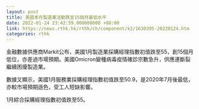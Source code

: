 ```yaml
---
layout: post
title: 美國本月製造業活動跌至15個月最低水平
date: 2022-01-24 23:42:59.000000000 +08:00
link: https://news.rthk.hk/rthk/ch/component/k2/1630395-20220124.htm
categories: rthk
---
```


金融數據供應商Markit公布，美國1月製造業採購經理指數初值跌至55，創15個月低位，亦差過市場預期。美國Omicron變種病毒疫情確診宗數急升，供應連斷裂繼續困擾製造業。

數據又顯示，美國1月服務業採購經理指數初值跌至50.9，是2020年7月後最低，亦較市場預期遜色，受工人短缺影響。

1月綜合採購經理指數初值跌至55。
